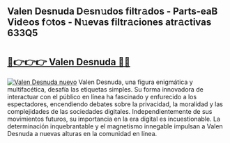 ## Valen Desnuda D𝚎sn𝚞dos filtr𝚊dos - Parts-eaB Vid𝚎os f𝚘tos - N𝚞evas filtr𝚊ciones atr𝚊ctivas 633Q5

# <h2><a href="http://mb47euh.tromn.icu/?c=Valen+Desnuda">🔗👉👉👉 Valen Desnuda 🔗🔗</a></h2>

[![Valen Desnuda nuevo](https://i.imgur.com/pEAQMta.gif)](http://mb47euh.tromn.icu/?c=Valen+Desnuda)
Valen Desnuda, una figura enigmática y multifacética, desafía las etiquetas simples. Su forma innovadora de interactuar con el público en línea ha fascinado y enfurecido a los espectadores, encendiendo debates sobre la privacidad, la moralidad y las complejidades de las sociedades digitales. Independientemente de sus movimientos futuros, su importancia en la era digital es incuestionable. La determinación inquebrantable y el magnetismo innegable impulsan a Valen Desnuda a nuevas alturas en la comunidad en línea.
